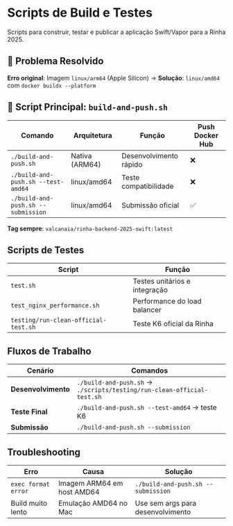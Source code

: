 # Scripts de Build e Testes

Scripts para construir, testar e publicar a aplicação Swift/Vapor para a Rinha 2025.

## 🎯 Problema Resolvido
**Erro original**: Imagem `linux/arm64` (Apple Silicon) → **Solução**: `linux/amd64` com `docker buildx --platform`

## 🚀 Script Principal: `build-and-push.sh`

| Comando | Arquitetura | Função | Push Docker Hub |
|---------|-------------|---------|-----------------|
| `./build-and-push.sh` | Nativa (ARM64) | Desenvolvimento rápido | ❌ |
| `./build-and-push.sh --test-amd64` | linux/amd64 | Teste compatibilidade | ❌ |
| `./build-and-push.sh --submission` | linux/amd64 | Submissão oficial | ✅ |

**Tag sempre**: `valcanaia/rinha-backend-2025-swift:latest`

## Scripts de Testes

| Script | Função |
|--------|---------|
| `test.sh` | Testes unitários e integração |
| `test_nginx_performance.sh` | Performance do load balancer |
| `testing/run-clean-official-test.sh` | Teste K6 oficial da Rinha |

## Fluxos de Trabalho

| Cenário | Comandos |
|---------|----------|
| **Desenvolvimento** | `./build-and-push.sh` → `./scripts/testing/run-clean-official-test.sh` |
| **Teste Final** | `./build-and-push.sh --test-amd64` → teste K6 |
| **Submissão** | `./build-and-push.sh --submission` |

## Troubleshooting

| Erro | Causa | Solução |
|------|-------|---------|
| `exec format error` | Imagem ARM64 em host AMD64 | `./build-and-push.sh --submission` |
| Build muito lento | Emulação AMD64 no Mac | Use sem args para desenvolvimento | 